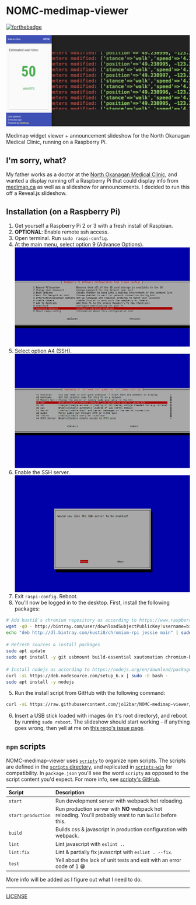 # NOMC-medimap-viewer

[![forthebadge](http://forthebadge.com/images/badges/gluten-free.svg)](http://forthebadge.com)

![Screenshot of NOMC-medimap-viewer](./README-images/NOMC-medimap-viewer.png)

Medimap widget viewer + announcement slideshow for the North Okanagan Medical Clinic, running on a Raspberry Pi.

## I'm sorry, what?
My father works as a doctor at the [North Okanagan Medical Clinic](http://www.health-local.com/biz/walk-in-clinics/vernon/british-columbia/north-okanagan-medical-clinic/), and wanted a display running off a Raspberry Pi that could display info from [medimap.ca](https://medimap.ca) as well as a slideshow for announcements. I decided to run this off a Reveal.js slideshow.

## Installation (on a Raspberry Pi)
1. Get yourself a Raspberry Pi 2 or 3 with a fresh install of Raspbian.
2. **OPTIONAL**: Enable remote ssh access.
  1. Open terminal. Run `sudo raspi-config`.
  2. At the main menu, select option 9 (Advance Options). ![Screenshot of `raspi-config`](./README-images/raspi-config-3.png)
  3. Select option A4 (SSH). ![Screenshot of `raspi-config`](./README-images/raspi-config-4.png)
  4. Enable the SSH server. ![Screenshot of `raspi-config`](./README-images/raspi-config-5.png)
3. Exit `raspi-config`. Reboot.
4. You'll now be logged in to the desktop. First, install the following packages:
  ```bash
  # Add kusti8's chromium repository as according to https://www.raspberrypi.org/forums/viewtopic.php?f=63&t=121195
  wget -qO - http://bintray.com/user/downloadSubjectPublicKey?username=bintray | sudo apt-key add -
  echo "deb http://dl.bintray.com/kusti8/chromium-rpi jessie main" | sudo tee -a /etc/apt/sources.list

  # Refresh sources & install packages
  sudo apt update
  sudo apt install -y git usbmount build-essential xautomation chromium-browser

  # Install nodejs as according to https://nodejs.org/en/download/package-manager/#debian-and-ubuntu-based-linux-distributions
  curl -sL https://deb.nodesource.com/setup_6.x | sudo -E bash -
  sudo apt install -y nodejs
  ```
5. Run the install script from GitHub with the following command:
  ```bash
  curl -sL https://raw.githubusercontent.com/jo12bar/NOMC-medimap-viewer/master/raspi-scripts/install.bash | bash -
  ```
6. Insert a USB stick loaded with images (in it's root directory), and reboot by running `sudo reboot`. The slideshow should start working - if anything goes wrong, then yell at me on [this repo's issue page](https://github.com/jo12bar/NOMC-medimap-viewer/issues).

## `npm` scripts
NOMC-medimap-viewer uses [`scripty`](https://github.com/testdouble/scripty) to organize npm scripts. The scripts are defined in the [`scripts` directory](./scripts), and replicated in [`scripts-win`](./scripts-win) for compatibility. In `package.json` you'll see the word `scripty` as opposed to the script content you'd expect. For more info, see [scripty's GitHub](https://github.com/testdouble/scripty).

| Script             | Description     |
| :----------------- | :------------------------------------------------------------------------ |
| `start`            | Run development server with webpack hot reloading.                        |
| `start:production` | Run production server with **NO** webpack hot reloading. You'll probably want to run `build` before this. |
| `build`            | Builds css & javascript in production configuration with webpack.         |
| `lint`             | Lint javascript with `eslint .`.                                          |
| `lint:fix`         | Lint & partially fix javascript with `eslint . --fix`.                    |
| `test`             | Yell about the lack of unit tests and exit with an error code of 1 :grin: |

More info will be added as I figure out what I need to do.

---
[LICENSE](./LICENSE)
